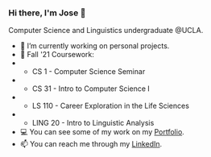 ### Hi there, I'm Jose 👋

<!--![Banner](https://github.com/JoseOr1j/JoseOr1j/blob/master/Github-Banner.png)-->

Computer Science and Linguistics undergraduate @UCLA.

- 🔭 I’m currently working on personal projects.
- 🌱 Fall '21 Coursework: 
- - CS 1 - Computer Science Seminar 
- - CS 31 - Intro to Computer Science I
- - LS 110 - Career Exploration in the Life Sciences 
- - LING 20 - Intro to Linguistic Analysis 
- 💻 You can see some of my work on my [Portfolio](joseor1j.github.io/Portfolio/).
- 📫 You can reach me through my [LinkedIn](linkedin.com/in/jose-orozco-3134a4191/).
<!-- ⚡ Fun fact: I am a community college transfer student. -->

<!-- - 👯 I’m looking to collaborate on ...
- 🤔 I’m looking for help with ... -->
<!--
**JoseOr1j/JoseOr1j** is a ✨ _special_ ✨ repository because its `README.md` (this file) appears on your GitHub profile.
